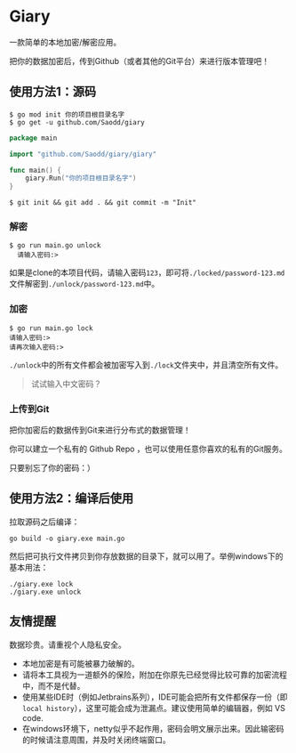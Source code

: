 # Giary

一款简单的本地加密/解密应用。

把你的数据加密后，传到Github（或者其他的Git平台）来进行版本管理吧！

## 使用方法1：源码

```shell
$ go mod init 你的项目根目录名字
$ go get -u github.com/Saodd/giary
```

```go
package main

import "github.com/Saodd/giary/giary"

func main() {
	giary.Run("你的项目根目录名字")
}
```

```shell
$ git init && git add . && git commit -m "Init"
```

### 解密

```shell
$ go run main.go unlock
  请输入密码:> 
```

如果是clone的本项目代码，请输入密码`123`，即可将`./locked/password-123.md`文件解密到`./unlock/password-123.md`中。

### 加密

```shell
$ go run main.go lock  
请输入密码:> 
请再次输入密码:> 
```

`./unlock`中的所有文件都会被加密写入到`./lock`文件夹中，并且清空所有文件。

> 试试输入中文密码？

### 上传到Git

把你加密后的数据传到Git来进行分布式的数据管理！

你可以建立一个私有的 Github Repo ，也可以使用任意你喜欢的私有的Git服务。

只要别忘了你的密码：）

## 使用方法2：编译后使用

拉取源码之后编译：

```shell
go build -o giary.exe main.go
```

然后把可执行文件拷贝到你存放数据的目录下，就可以用了。举例windows下的基本用法：

```shell
./giary.exe lock
./giary.exe unlock 
```

## 友情提醒

数据珍贵。请重视个人隐私安全。

- 本地加密是有可能被暴力破解的。
- 请将本工具视为一道额外的保险，附加在你原先已经觉得比较可靠的加密流程中，而不是代替。
- 使用某些IDE时（例如Jetbrains系列），IDE可能会把所有文件都保存一份（即`local history`），这里可能会成为泄漏点。建议使用简单的编辑器，例如 VS code.
- 在windows环境下，netty似乎不起作用，密码会明文展示出来。因此输密码的时候请注意周围，并及时关闭终端窗口。
